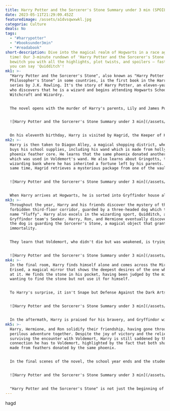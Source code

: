 ```yaml
---
title: Harry Potter and the Sorcerer's Stone Summary under 3 min (SPOILERS)
date: 2023-05-11T21:29:09.452Z
featuredimage: /assets/a1dvsqwxwkl.jpg
categoria: Culture
deals: No
tags:
  - "#harrypotter"
  - "#booksunder3min"
  - "#readabook"
short-description: Dive into the magical realm of Hogwarts in a race against
  time! Our 3-minute rundown of 'Harry Potter and the Sorcerer's Stone' will
  bewitch you with all the highlights, plot twists, and spoilers – faster than
  you can say 'Quidditch'!
mk1: >-
  "Harry Potter and the Sorcerer's Stone", also known as "Harry Potter and the
  Philosopher's Stone" in some countries, is the first book in the Harry Potter
  series by J.K. Rowling. It's the story of Harry Potter, an eleven-year-old boy
  who discovers that he is a wizard and begins attending Hogwarts School of
  Witchcraft and Wizardry.


  The novel opens with the murder of Harry's parents, Lily and James Potter, by the dark wizard Lord Voldemort. Harry, who was only a baby at the time, miraculously survives with a lightning bolt-shaped scar on his forehead, and Voldemort disappears. Harry is left with his abusive relatives, the Dursleys, who are Muggles (non-magical people).


  ![Harry Potter and the Sorcerer's Stone Summary under 3 min](/assets/a1dvsqwxwkl.jpg "Harry Potter and the Sorcerer's Stone Summary under 3 min")


  On his eleventh birthday, Harry is visited by Hagrid, the Keeper of Keys and Grounds at Hogwarts, who reveals to Harry that he is a wizard and has been accepted into Hogwarts. Harry also learns that he is famous in the wizarding world as the "Boy Who Lived," the only person known to have survived a killing curse.
mk2: >-
  Harry is then taken to Diagon Alley, a magical shopping district, where he
  buys his school supplies, including his wand which is made from holly with a
  phoenix feather core. He learns that the same phoenix donated another feather,
  which was used in Voldemort's wand. He also learns about Gringotts, the
  wizarding bank where he has inherited a fortune left by his parents. At the
  same time, Hagrid retrieves a mysterious package from one of the vaults.


  ![Harry Potter and the Sorcerer's Stone Summary under 3 min](/assets/81yfnxkae5l_b83bb6e8-c10d-41b9-91cc-d633a8fe25ea_1024x1024-2x.jpg "Harry Potter and the Sorcerer's Stone Summary under 3 min")


  When Harry arrives at Hogwarts, he is sorted into Gryffindor house along with his new friends Hermione Granger, a muggle-born girl who excels in academics, and Ron Weasley, a boy from a poor, but loving, pure-blood wizard family. Harry also meets Draco Malfoy, a prejudiced and bullying student who becomes Harry's enemy, and Snape, the Potions professor who seems to particularly dislike Harry.
mk3: >-
  Throughout the year, Harry and his friends discover the mystery of the
  forbidden third-floor corridor, guarded by a three-headed dog which they later
  name "Fluffy". Harry also excels in the wizarding sport, Quidditch, as the
  Gryffindor team's Seeker. Harry, Ron, and Hermione eventually discover that
  the dog is guarding the Sorcerer's Stone, a magical object that grants
  immortality.


  They learn that Voldemort, who didn't die but was weakened, is trying to steal the stone to regain full strength. Suspecting that Snape is working for Voldemort, they decide to retrieve the stone themselves. They navigate a series of magical obstacles, including a deadly plant (Devil's Snare), a room filled with flying keys, and a life-sized game of wizard's chess.


  ![Harry Potter and the Sorcerer's Stone Summary under 3 min](/assets/marygrandpre-harry-voldemort.jpg "Harry Potter and the Sorcerer's Stone Summary under 3 min")
mk4: >-
  In the final room, Harry finds himself alone and comes across the Mirror of
  Erised, a magical mirror that shows the deepest desires of the one who looks
  at it. He finds the stone in his pocket, having been judged by the mirror as
  wanting to find the stone but not use it for himself.


  To Harry's surprise, it isn't Snape but Defense Against the Dark Arts professor Quirrell who has been trying to steal the stone for Voldemort. Quirrell reveals that he let the troll in earlier in the year (which Harry, Ron, and Hermione defeated) and tried to kill Harry during a Quidditch match. Quirrell forces Harry to look in the Mirror of Erised, but the stone appears in Harry's pocket. In a climactic confrontation, Quirrell, possessed by Voldemort, tries to take the stone but is burned by contact with Harry, leading to his death and Voldemort's temporary defeat.


  ![Harry Potter and the Sorcerer's Stone Summary under 3 min](/assets/9780545790352_p12_v15_s600x595.jpg "Harry Potter and the Sorcerer's Stone Summary under 3 min")


  In the aftermath, Harry is praised for his bravery, and Gryffindor wins the House Cup. Dumbledore, the headmaster, explains to Harry that his mother's sacrificial love protected him from Voldemort. This protection is what made Quirrell, who was possessed by Voldemort, unable to touch Harry without suffering painful burns. Dumbledore also reveals that he had the Sorcerer's Stone destroyed to prevent its abuse.
mk5: >-
  Harry, Hermione, and Ron solidify their friendship, having gone through such a
  perilous adventure together. Despite the joy of victory and the relief of
  surviving the encounter with Voldemort, Harry is still saddened by the
  connection he has to Voldemort, highlighted by the fact that both shared wands
  made from feathers donated by the same phoenix.


  In the final scenes of the novel, the school year ends and the students prepare to return home for the summer. Harry, though heading back to live with the Dursleys, is now more hopeful, looking forward to his future years at Hogwarts, his true home. He's no longer just a downtrodden orphan but Harry Potter, the Boy Who Lived, and a wizard with friends who care about him. 


  ![Harry Potter and the Sorcerer's Stone Summary under 3 min](/assets/hp1_platform_nine_spread.jpg "Harry Potter and the Sorcerer's Stone Summary under 3 min")


  "Harry Potter and the Sorcerer's Stone" is not just the beginning of Harry's journey in the magical world, but also a story of friendship, bravery, and the power of love over evil. It sets the stage for the successive books in the series, where Harry has to face more complex challenges, confront the dark secrets of his past, and ultimately engage in a fight against Voldemort and his followers, the Death Eaters.
---
```

h﻿agd